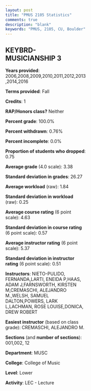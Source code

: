 ```yaml
---
layout: post
title: "PMUS 2105 Statistics"
comments: true
description: "blank"
keywords: "PMUS, 2105, CU, Boulder"
--- 
```

<head>
<script src="https://ajax.googleapis.com/ajax/libs/jquery/2.1.3/jquery.min.js"></script>
<script src="https://dl.dropboxusercontent.com/s/pc42nxpaw1ea4o9/highcharts.js?dl=0"></script>
<!-- <script src="../assets/js/highcharts.js"></script> -->
<style type="text/css">@font-face {
	font-family: "Bebas Neue";
	src: url(https://www.filehosting.org/file/details/544349/BebasNeue%20Regular.otf) format("opentype");
	}
	h1.Bebas { 
		font-family: "Bebas Neue", Verdana, Tahoma;
	}
</style>
</head>
<body>
	<div id="container" style="float: right; width: 45%; height: 88%; margin-left: 2.5%; margin-right: 2.5%;"></div>
	<script language="JavaScript">
		$(document).ready(function() {
		var chart = {type: 'column'};
		var title = {text: 'Grade Distribution'};
		var xAxis = {categories: ['A','B','C','D','F'],crosshair: true};
		var yAxis = {min: 0,title: {text: 'Percentage'}};
		var tooltip = {headerFormat: '<center><b><span style="font-size:20px">{point.key}</span></b></center>',
		               pointFormat: '<td style="padding:0"><b>{point.y:.1f}%</b></td>',
		               footerFormat: '</table>',shared: true,useHTML: true};
		var plotOptions = {column: {pointPadding: 0.0,borderWidth: 0}};  
		var credits = {enabled: false};var series= [{name: 'Percent',data: [56.39,31.58,9.77,1.5,0.75,]}];
		var json = {};
		json.chart = chart;
		json.title = title;
		json.tooltip = tooltip;
		json.xAxis = xAxis;
		json.yAxis = yAxis;  
		json.series = series;
		json.plotOptions = plotOptions;  
		json.credits = credits;
		$('#container').highcharts(json);
	});
	</script>
</body>
			   
## KEYBRD-MUSICIANSHIP 3

**Years provided**: 2006,2008,2009,2010,2011,2012,2013,2014,2016

**Terms provided**: Fall

**Credits**: 1

**RAP/Honors class?** Neither

**Percent grade**: 100.0%

**Percent withdrawn**: 0.76%

**Percent incomplete**: 0.0%

**Proportion of students who dropped**: 0.75

**Average grade** (4.0 scale): 3.38

**Standard deviation in grades**: 26.27

**Average workload** (raw): 1.84

**Standard deviation in workload** (raw): 0.25

**Average course rating** (6 point scale): 4.63

**Standard deviation in course rating** (6 point scale): 0.57

**Average instructor rating** (6 point scale): 5.37

**Standard deviation in instructor rating** (6 point scale): 0.51

**Instructors**: NIETO-PULIDO, FERNANDA,LARTI, ENEIDA P,HAAS, ADAM J,FARNSWORTH, KIRSTEN M,CREMASCHI, ALEJANDRO M.,WELSH, SAMUEL DALTON,POWERS, LARK L,LACHMAN, ROSE LOUISE,DONICA, DREW ROBERT

**Easiest instructor** (based on class grade): CREMASCHI, ALEJANDRO M.

**Sections** (and **number of sections**): 001,002, 12

**Department**: MUSC

**College**: College of Music

**Level**: Lower

**Activity**: LEC - Lecture